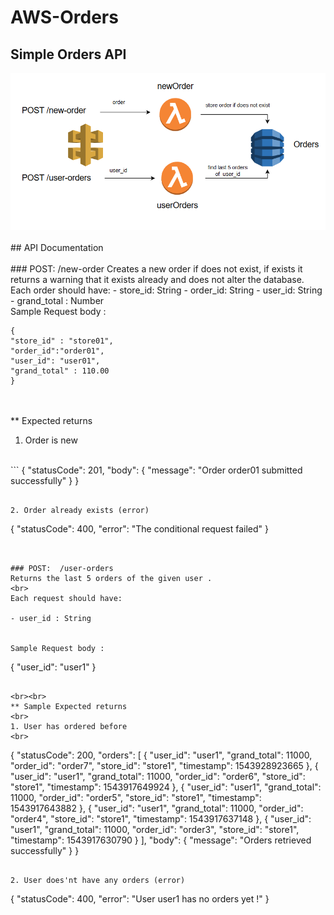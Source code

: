 # AWS-Orders
## Simple Orders API
<img src="./imgs/orders-api-img.png" />
<br><br>
## API Documentation
<br><br>
### POST:  /new-order
Creates a new order if does not exist, if exists it returns a warning that it exists already and does not alter the database.
<br>
Each order should have:
- store_id: String
- order_id: String
- user_id: String
- grand_total : Number
<br>
Sample Request body :

```
{
"store_id" : "store01",
"order_id":"order01",
"user_id": "user01",
"grand_total" : 110.00
}

```
<br><br>
** Expected returns
<br>
1. Order is new
<br>
```
{
    "statusCode": 201,
    "body": {
        "message": "Order order01 submitted successfully"
    }
}

```

2. Order already exists (error)

```
{
    "statusCode": 400,
    "error": "The conditional request failed"
}

```


### POST:  /user-orders
Returns the last 5 orders of the given user .
<br>
Each request should have:

- user_id : String


Sample Request body :

```
{
"user_id": "user1"
}

```

<br><br>
** Sample Expected returns
<br>
1. User has ordered before
<br>
```
{
    "statusCode": 200,
    "orders": [
        {
            "user_id": "user1",
            "grand_total": 11000,
            "order_id": "order7",
            "store_id": "store1",
            "timestamp": 1543928923665
        },
        {
            "user_id": "user1",
            "grand_total": 11000,
            "order_id": "order6",
            "store_id": "store1",
            "timestamp": 1543917649924
        },
        {
            "user_id": "user1",
            "grand_total": 11000,
            "order_id": "order5",
            "store_id": "store1",
            "timestamp": 1543917643882
        },
        {
            "user_id": "user1",
            "grand_total": 11000,
            "order_id": "order4",
            "store_id": "store1",
            "timestamp": 1543917637148
        },
        {
            "user_id": "user1",
            "grand_total": 11000,
            "order_id": "order3",
            "store_id": "store1",
            "timestamp": 1543917630790
        }
    ],
    "body": {
        "message": "Orders retrieved successfully"
    }
}

```

2. User does'nt have any orders (error)

```
{
    "statusCode": 400,
    "error": "User user1 has no orders yet !"
}

```

